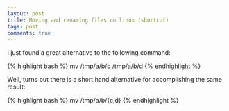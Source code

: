 ```yaml
---
layout: post
title: Moving and renaming files on linux (shortcut)
tags: post
comments: true
---
```


I just found a great alternative to the following command:

{% highlight bash %}
mv /tmp/a/b/c /tmp/a/b/d
{% endhighlight %}

Well, turns out there is a short hand alternative for accomplishing the same result:

{% highlight bash %}
mv /tmp/a/b/{c,d}
{% endhighlight %}

